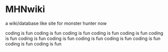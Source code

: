 # MHNwiki
a wiki/database like site for monster hunter now

coding is fun coding is fun coding is fun coding is fun coding is fun coding is fun coding is fun coding is fun coding is fun coding is fun coding is fun coding is fun coding is fun 
